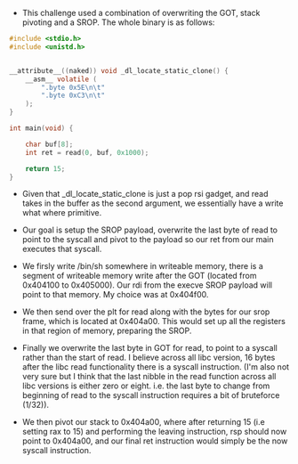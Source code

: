 - This challenge used a combination of overwriting the GOT, stack pivoting and a SROP. The whole binary is as follows:

```c
#include <stdio.h>
#include <unistd.h>


__attribute__((naked)) void _dl_locate_static_clone() {
    __asm__ volatile (
        ".byte 0x5E\n\t"
        ".byte 0xC3\n\t"
    );
}

int main(void) {

    char buf[8];
    int ret = read(0, buf, 0x1000);   

    return 15;  
}

``` 

- Given that _dl_locate_static_clone is just a pop rsi gadget, and read takes in the buffer as the second argument, we essentially have a write what where primitive. 

- Our goal is setup the SROP payload, overwrite the last byte of read to point to the syscall and pivot to the payload so our ret from our main executes that syscall. 

- We firsly write /bin/sh somewhere in writeable memory, there is a segment of writeable memory write after the GOT (located from 0x404100 to 0x405000). Our rdi from the execve SROP payload will point to that memory. My choice was at 0x404f00.

- We then send over the plt for read along with the bytes for our srop frame, which is located at 0x404a00. This would set up all the registers in that region of memory, preparing the SROP.

- Finally we overwrite the last byte in GOT for read, to point to a syscall rather than the start of read. I believe across all libc version, 16 bytes after the libc read functionality there is a syscall instruction. (I'm also not very sure but I think that the last nibble in the read function across all libc versions is either zero or eight. i.e. the last byte to change from beginning of read to the syscall instruction requires a bit of bruteforce (1/32)).


- We then pivot our stack to 0x404a00, where after returning 15 (i.e setting rax to 15) and performing the leaving instruction, rsp should now point to 0x404a00, and our final ret instruction would simply be the now syscall instruction.
